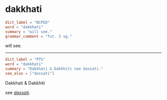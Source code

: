 # dakkhati

``` toml
dict_label = "NCPED"
word = "dakkhati"
summary = "will see."
grammar_comment = "fut. 3 sg."
```

will see.

--------------------

``` toml
dict_label = "PTS"
word = "dakkhati"
summary = "Dakkhati & Dakkhiti see dassati."
see_also = ["dassati"]
```

Dakkhati & Dakkhiti

see *[dassati](dassati.md)*.

